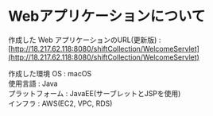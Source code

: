 # Webアプリケーションについて

作成した Web アプリケーションのURL(更新版) : [http://18.217.62.118:8080/shiftCollection/WelcomeServlet](http://18.217.62.118:8080/shiftCollection/WelcomeServlet)

作成した環境
OS : macOS  
使用言語 : Java  
プラットフォーム : JavaEE(サーブレットとJSPを使用)  
インフラ : AWS(EC2, VPC, RDS)
